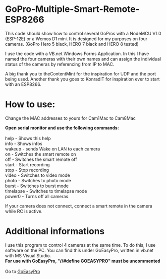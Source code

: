 # GoPro-Multiple-Smart-Remote-ESP8266
This code should show how to control several GoPros with a NodeMCU V1.0 (ESP-12E) or a Wemos D1 mini. It is designed for my purposes on four cameras. (GoPro Hero 5 black, HERO 7 black and HERO 8 tested)

I use the code with a VB.net Windows Forms Application. In this I have named the four cameras with their own names and can assign the individual status of the cameras by referencing from IP to MAC. 

A big thank you to theContentMint for the inspiration for UDP and the port being used.
Another thank you goes to KonradIT for inspiration ever to start with an ESP8266.

# How to use:
Change the MAC addresses to yours for Cam1Mac to Cam8Mac

<b>Open serial monitor and use the following commands:</b> <br>
<br>
help      - Shows this help<br>
info      - Shows infos<br>
wakeup    - sends Wake on LAN to each camera<br>
on        - Switches the smart remote on<br>
off       - Switches the smart remote off<br>
start     - Start recording<br>
stop      - Stop recording<br>
video     - Switches to video mode<br>
photo     - Switches to photo mode<br>
burst     - Switches to burst mode<br>
timelapse - Switches to timelapse mode<br>
power0    - Turns off all cameras

If your camera does not connect, connect a smart remote in the camera while RC is active.

# Additional informations
I use this program to control 4 cameras at the same time. To do this, I use software on the PC. You can find this under GoEasyPro, written in vb.net with MS Visual Studio.<br>
<b> For use with GoEasyPro, "//#define GOEASYPRO" must be uncommented </b><br><br>
Go to <a href="https://github.com/sepp89117/GoEasyPro">GoEasyPro</a>
